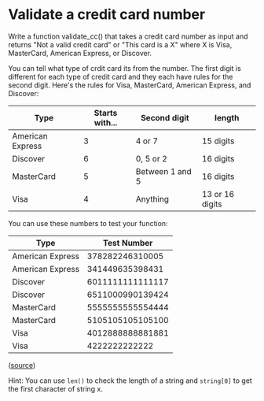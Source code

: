 # Validate a credit card number

Write a function validate_cc() that takes a credit card number as input and returns "Not a valid credit card" or "This card is a X" where X is Visa, MasterCard, American Express, or Discover.

You can tell what type of crdit card its from the number. The first digit is different for each type of credit card and they each have rules for the second digit. Here's the rules for Visa, MasterCard, American Express, and Discover:


 Type  | Starts with...  | Second digit | length 
------ | --------------- | ------------ | -------
American Express | 3 | 4 or 7 | 15 digits
Discover | 6 |  0, 5 or 2 | 16 digits
MasterCard | 5 | Between 1 and 5 | 16 digits
Visa | 4 | Anything | 13 or 16 digits
  

You can use these numbers to test your function: 

Type  | Test Number 
----- | -----------
American Express | 378282246310005
American Express | 341449635398431
Discover | 6011111111111117
Discover | 6511000990139424
MasterCard | 5555555555554444
MasterCard | 5105105105105100
Visa | 4012888888881881
Visa | 4222222222222

([source](http://www.paypalobjects.com/en_US/vhelp/paypalmanager_help/credit_card_numbers.htm))

Hint: You can use `len()` to check the length of a string and `string[0]` to get the first character of string x.
  
